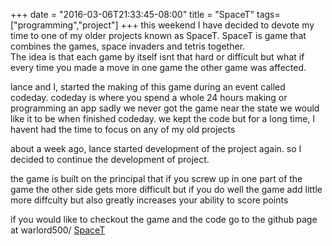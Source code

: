 +++
date = "2016-03-06T21:33:45-08:00"
title = "SpaceT"
tags= ["programming","project"]
+++
this weekend I have decided to devote my time to one of my older projects 
known as SpaceT. SpaceT is game that combines the games, space invaders and tetris together.  
The idea is that each game by itself isnt that hard or difficult but what if every time 
you made a move in one game the other game was affected.

<!--more-->

lance and I, started the making of this game during an event called codeday.
codeday is where you spend a whole 24 hours making or programming an app
sadly we never got the game near the state we would like it to be when finished codeday.
we kept the code but for a long time, I havent had the time to focus on any of my old projects

about a week ago, lance started development of the project again. so I decided to continue the development of 
project.

the game is built on the principal that if you screw up in one part of the game the other side gets more difficult
but if you do well the game add little more diffculty but also greatly increases your ability to score points


if you would like to checkout the game and the code go to the github page at warlord500/
<a href="https://github.com/warlord500/SpaceT.git">SpaceT</a>
